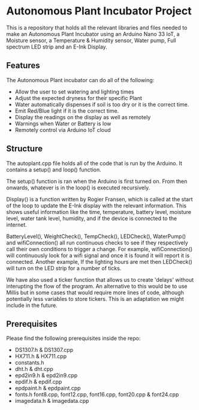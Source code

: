 # Autonomous Plant Incubator Project

This is a repository that holds all the relevant libraries and files needed to make an Autonomous Plant Incubator using an Arduino Nano 33 IoT, a Moisture sensor, a Temperature & Humidity sensor, Water pump, Full spectrum LED strip and an E-Ink Display.

## Features
The Autonomous Plant incubator can do all of the following:
* Allow the user to set watering and lighting times
* Adjust the expected dryness for their specific Plant
* Water automatically dispenses if soil is too dry or it is the correct time.
* Emit Red/Blue light if it is the correct time.
* Display the readings on the display as well as remotely
* Warnings when Water or Battery is low
* Remotely control via Arduino IoT cloud

## Structure
The autoplant.cpp file holds all of the code that is run by the Arduino. It contains a setup() and loop() function.

The setup() function is ran when the Arduino is first turned on.
From then onwards, whatever is in the loop() is executed recursively.

Display() is a function written by Rogier Fransen, which is called at the start of the loop to update the E-Ink display with the relevant information. This shows useful information like the time, temperature, battery level, moisture level, water tank level, humidity, and if the device is connected to the internet.

BatteryLevel(), WeightCheck(), TempCheck(), LEDCheck(), WaterPump() and wifiConnection() all run continuous checks to see if they respectively call their own conditions to trigger a change.
For example, wifiConnection() will continuously look for a wifi signal and once it is found it will report it is connected.
Another example, If the lighting hours are met then LEDCheck() will turn on the LED strip for a number of ticks.

We have also used a ticker function that allows us to create 'delays' without interupting the flow of the program. An alternative to this would be to use Millis but in some cases that would require more lines of code, although potentially less variables to store tickers. This is an adaptation we might include in the future.

## Prerequisites
Please find the following prerequisites inside the repo:
*  DS1307.h & DS1307.cpp
*  HX711.h & HX711.cpp
*  constants.h
*  dht.h & dht.cpp
*  epd2in9.h & epd2in9.cpp
*  epdif.h & epdif.cpp
*  epdpaint.h & epdpaint.cpp
*  fonts.h font8.cpp, font12.cpp, font16.cpp, font20.cpp & font24.cpp
*  imagedata.h & imagedata.cpp
